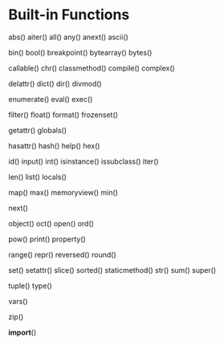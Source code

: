 # Built-in Functions

abs()
aiter()
all()
any()
anext()
ascii()

bin()
bool()
breakpoint()
bytearray()
bytes()

callable()
chr()
classmethod()
compile()
complex()

delattr()
dict()
dir()
divmod()

enumerate()
eval()
exec()

filter()
float()
format()
frozenset()

getattr()
globals()

hasattr()
hash()
help()
hex()

id()
input()
int()
isinstance()
issubclass()
iter()
	
len()
list()
locals()

map()
max()
memoryview()
min()

next()

object()
oct()
open()
ord()

pow()
print()
property()

range()
repr()
reversed()
round()

set()
setattr()
slice()
sorted()
staticmethod()
str()
sum()
super()

tuple()
type()

vars()

zip()

__import__()

